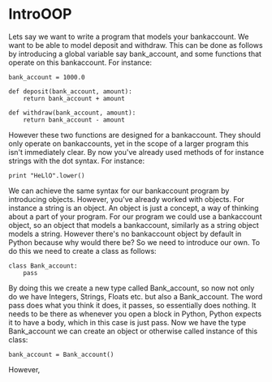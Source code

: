 IntroOOP
========

Lets say we want to write a program that models your bankaccount. We want to be able to model deposit and withdraw. This can be done as follows by introducing a global variable say bank_account, and some functions that operate on this bankaccount. For instance:

    bank_account = 1000.0
    
    def deposit(bank_account, amount):
        return bank_account + amount
        
    def withdraw(bank_account, amount):
        return bank_account - amount
        
However these two functions are designed for a bankaccount. They should only operate on bankaccounts, yet in the scope of a larger program this isn't immediately clear. By now you've already used methods of for instance strings with the dot syntax. For instance:

    print "HeLlO".lower()
    
We can achieve the same syntax for our bankaccount program by introducing objects. However, you've already worked with objects. For instance a string is an object. An object is just a concept, a way of thinking about a part of your program. For our program we could use a bankaccount object, so an object that models a bankaccount, similarly as a string object models a string. However there's no bankaccount object by default in Python because why would there be? So we need to introduce our own. To do this we need to create a class as follows:

    class Bank_account:
        pass
        
By doing this we create a new type called Bank\_account, so now not only do we have Integers, Strings, Floats etc. but also a Bank\_account. The word pass does what you think it does, it passes, so essentially does nothing. It needs to be there as whenever you open a block in Python, Python expects it to have a body, which in this case is just pass. Now we have the type Bank\_account we can create an object or otherwise called instance of this class:

    bank_account = Bank_account()
    
However, 
